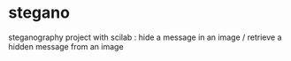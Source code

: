 # stegano
steganography project with scilab : hide a message in an image / retrieve a hidden message from an image
